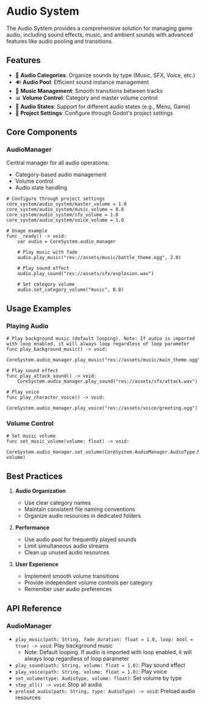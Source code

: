 # Audio System

The Audio System provides a comprehensive solution for managing game audio, including sound effects, music, and ambient sounds with advanced features like audio pooling and transitions.

## Features

- 🎵 **Audio Categories**: Organize sounds by type (Music, SFX, Voice, etc.)
- 🔊 **Audio Pool**: Efficient sound instance management
- 🎼 **Music Management**: Smooth transitions between tracks
- 📊 **Volume Control**: Category and master volume control
- 🔄 **Audio States**: Support for different audio states (e.g., Menu, Game)
- 📱 **Project Settings**: Configure through Godot's project settings

## Core Components

### AudioManager

Central manager for all audio operations:
- Category-based audio management
- Volume control
- Audio state handling

```gdscript
# Configure through project settings
core_system/audio_system/master_volume = 1.0
core_system/audio_system/music_volume = 0.8
core_system/audio_system/sfx_volume = 1.0
core_system/audio_system/voice_volume = 1.0

# Usage example
func _ready() -> void:
	var audio = CoreSystem.audio_manager
	
	# Play music with fade
	audio.play_music("res://assets/music/battle_theme.ogg", 2.0)
	
	# Play sound effect
	audio.play_sound("res://assets/sfx/explosion.wav")
	
	# Set category volume
	audio.set_category_volume("music", 0.8)
```

## Usage Examples

### Playing Audio

```gdscript
# Play background music (default looping). Note: If audio is imported with loop enabled, it will always loop regardless of loop parameter
func play_background_music() -> void:
	CoreSystem.audio_manager.play_music("res://assets/music/main_theme.ogg")

# Play sound effect
func play_attack_sound() -> void:
	CoreSystem.audio_manager.play_sound("res://assets/sfx/attack.wav")

# Play voice
func play_character_voice() -> void:
	CoreSystem.audio_manager.play_voice("res://assets/voice/greeting.ogg")
```

### Volume Control

```gdscript
# Set music volume
func set_music_volume(volume: float) -> void:
	CoreSystem.audio_manager.set_volume(CoreSystem.AudioManager.AudioType.MUSIC, volume)
```

## Best Practices

1. **Audio Organization**
   - Use clear category names
   - Maintain consistent file naming conventions
   - Organize audio resources in dedicated folders

2. **Performance**
   - Use audio pool for frequently played sounds
   - Limit simultaneous audio streams
   - Clean up unused audio resources

3. **User Experience**
   - Implement smooth volume transitions
   - Provide independent volume controls per category
   - Remember user audio preferences

## API Reference

### AudioManager
- `play_music(path: String, fade_duration: float = 1.0, loop: bool = true) -> void`: Play background music 
  - Note: Default looping. If audio is imported with loop enabled, it will always loop regardless of loop parameter
- `play_sound(path: String, volume: float = 1.0)`: Play sound effect
- `play_voice(path: String, volume: float = 1.0)`: Play voice
- `set_volume(type: AudioType, volume: float)`: Set volume by type
- `stop_all() -> void`: Stop all audio
- `preload_audio(path: String, type: AudioType) -> void`: Preload audio resources
